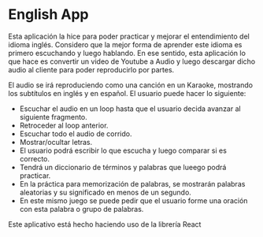 # English App

Esta aplicación la hice para poder practicar y mejorar el entendimiento del idioma inglés. Considero que la mejor forma de aprender este idioma es primero escuchando y luego hablando. En ese sentido, esta aplicación lo que hace es convertir un video de Youtube a Audio y luego descargar dicho audio al cliente para poder reproducirlo por partes.

El audio se irá reproduciendo como una canción en un Karaoke, mostrando los subtítulos en inglés y en español. El usuario puede hacer lo siguiente:

- Escuchar el audio en un loop hasta que el usuario decida avanzar al siguiente fragmento.
- Retroceder al loop anterior.
- Escuchar todo el audio de corrido.
- Mostrar/ocultar letras.
- El usuario podrá escribir lo que escucha y luego comparar si es correcto.
- Tendrá un diccionario de términos y palabras que lueego podrá practicar.
- En la práctica para memorización de palabras, se mostrarán palabras aleatorias y su significado en menos de un segundo.
- En este mismo juego se puede pedir que el usuario forme una oración con esta palabra o grupo de palabras.

Este aplicativo está hecho haciendo uso de la librería React
